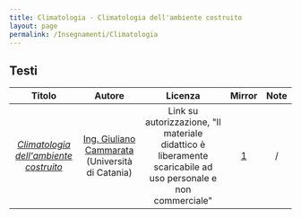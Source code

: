 ```yaml
---
title: Climatologia - Climatologia dell'ambiente costruito
layout: page
permalink: /Insegnamenti/Climatologia
--- 
```


## Testi

| Titolo | Autore | Licenza | Mirror | Note |
| :---: | :---: | :---: | :---: | :---: |
| [_Climatologia dell'ambiente costruito_](https://giulianocammarata.it/CLIMATOLOGIA%20AMBIENTE%20COSTRUITO.pdf) |  [Ing. Giuliano Cammarata](https://giulianocammarata.it/) (Università di Catania)  | Link su autorizzazione, "Il materiale didattico è liberamente scaricabile ad uso personale e non commerciale" | [1](https://web.archive.org/web/20211006163246/https://giulianocammarata.it/CLIMATOLOGIA%20AMBIENTE%20COSTRUITO.pdf) | / | 
